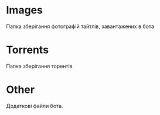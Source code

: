 # Images 
Папка зберігання фотографій тайтлів, завантажених в бота
# Torrents 
Папка зберігання торентів
# Other 
Додаткові файли бота.